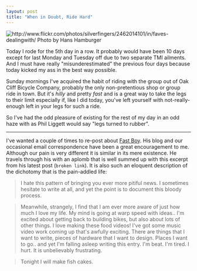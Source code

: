 ```yaml
---
layout: post
title: "When in Doubt, Ride Hard"
---
```


<img src="http://farm3.static.flickr.com/2384/2462014101_8fed19efb6.jpg" title="http://www.flickr.com/photos/silverfingers/2462014101/in/faves-dealingwith/ Photo by Hans Hamburger">

Today I rode for the 5th day in a row. It probably would have been 10 days except for last Monday and Tuesday off due to two separate TMI ailments. And I must have really "misunderestimated" the previous four days because today kicked my ass in the best way possible. 

Sunday mornings I've acquired the habit of riding with the group out of Oak Cliff Bicycle Company, probably the only non-pretentious shop or group ride in town. But it's *hilly* and pretty *fast* and is a great way to take the legs to their limit especially if, like I did today, you've left yourself with not-really-enough left in your legs for such a ride.

So I've had the odd pleasure of existing for the rest of my day in an odd haze with as Phil Liggett would say "legs turned to rubber". 

---

I've wanted a couple of times to re-post about [Fast Boy]({{site.baseurl}}/2010/10/24/fast-boy/). His blog and our occasional email correspondence have been a great encouragement to me. Although our pain is very different it is similar in its mere existence. He travels through his with an aplomb that is well summed up with this excerpt from his latest post (`broken link`). It is also such an eloquent description of the dichotomy that is the pain-addled life:

> I hate this pattern of bringing you ever more pitiful news.  I sometimes hesitate to write at all, and yet the point is to document this bloody process.

> Meanwhile, strangely, I find that I am ever more aware of just how much I love my life.  My mind is going at warp speed with ideas..  I'm excited about getting back to building bikes, but also about lots of other things. I love making these food videos!  I've got some music video work coming up that's awfully exciting.  There are things that I want to write, pieces of hardware that I want to design. Places I want to go..  and yet I'm falling asleep writing this entry.  I'm beat.  I'm tired.  I hurt.  It is unbelievably frustrating.

> Tonight I will make fish cakes.

